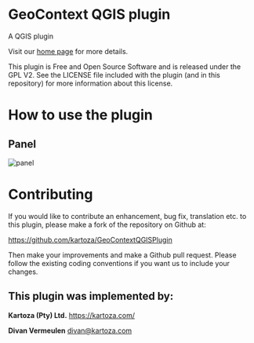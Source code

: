 # GeoContext QGIS plugin

A QGIS plugin 


Visit our [home page](https://geocontext.kartoza.com/) for more details.

This plugin is Free and Open Source Software and is released under the GPL V2.
See the LICENSE file included with the plugin (and in this repository) for
more information about this license.

# How to use the plugin

## Panel

![panel](https://github.com/vermeulendivan/GeoContextQGISPlugin/blob/resources/images/panel.png)


# Contributing

If you would like to contribute an enhancement, bug fix, translation etc. to
this plugin, please make a fork of the repository on Github at:

https://github.com/kartoza/GeoContextQGISPlugin

Then make your improvements and make a Github pull request. Please follow
the existing coding conventions if you want us to include your changes.

## This plugin was implemented by:

**Kartoza (Pty) Ltd.**
https://kartoza.com/

**Divan Vermeulen**
divan@kartoza.com
